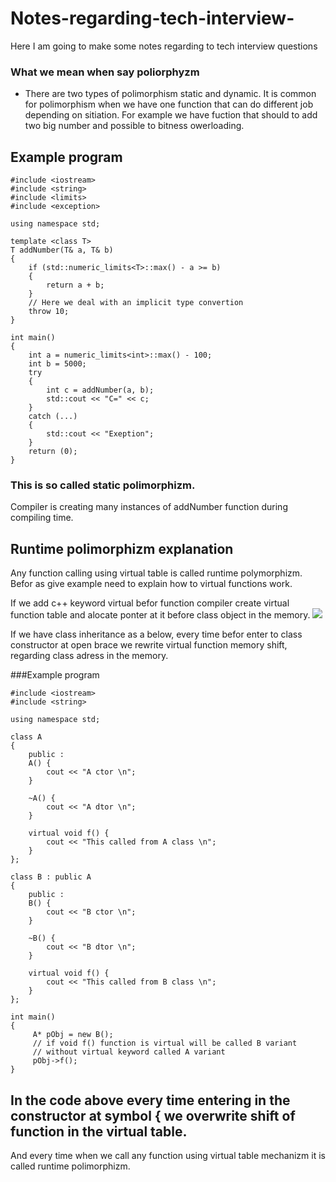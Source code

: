 # Notes-regarding-tech-interview-
Here I am going to make some notes regarding to tech interview questions

### What we mean when say poliorphyzm
  * There are two types of polimorphism static and dynamic. 
  It is common for polimorphism when we have one function that can do 
  different job depending on sitiation.
  For example we have fuction that should to add two big number and possible to bitness owerloading.
  
## Example program
```
#include <iostream>
#include <string>
#include <limits>
#include <exception>

using namespace std;

template <class T>
T addNumber(T& a, T& b) 
{	
	if (std::numeric_limits<T>::max() - a >= b)
	{
		return a + b;
	}
	// Here we deal with an implicit type convertion
	throw 10;
}

int main()
{
	int a = numeric_limits<int>::max() - 100;
	int b = 5000;
	try
	{
		int c = addNumber(a, b);
		std::cout << "C=" << c;
	}
	catch (...)
	{
		std::cout << "Exeption";
	}
	return (0);
}
```

### This is so called static polimorphizm. 
Compiler is creating many instances of addNumber function during compiling time.

## Runtime polimorphizm explanation
 Any function calling using virtual table is called runtime polymorphizm. Befor as give example need to explain how to virtual functions work.

If we add c++ keyword virtual befor function compiler create virtual function table and alocate ponter at it before class object in the memory.
![](https://i.imgur.com/N61b5kQ.gif)

If we have class inheritance as a below, every time befor enter to class constructor at open brace we rewrite virtual function memory shift, regarding class adress in the memory.

###Example program
```
#include <iostream>
#include <string>

using namespace std;

class A
{
    public :
    A() {
        cout << "A ctor \n";
    }
    
    ~A() {
        cout << "A dtor \n";
    }
    
    virtual void f() {
        cout << "This called from A class \n";
    }
};

class B : public A
{
    public :
    B() {
        cout << "B ctor \n";
    }
    
    ~B() {
        cout << "B dtor \n";
    }
    
    virtual void f() {
        cout << "This called from B class \n";
    }
};

int main()
{
     A* pObj = new B();
     // if void f() function is virtual will be called B variant
     // without virtual keyword called A variant
     pObj->f();   
}
```
## In the code above every time entering in the constructor at symbol { we overwrite shift of function in the virtual table.
And every time when we call any function using virtual table mechanizm it is called runtime polimorphizm.
  
  
  
  
